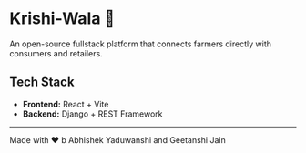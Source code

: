 # Krishi-Wala 🌾

An open-source fullstack platform that connects farmers directly with consumers and retailers.

## Tech Stack
- **Frontend:** React + Vite
- **Backend:** Django + REST Framework

---

Made with ❤️ b Abhishek Yaduwanshi and Geetanshi Jain


